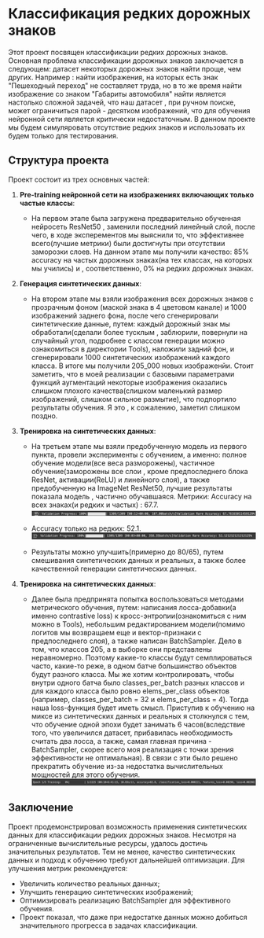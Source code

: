 # Классификация редких дорожных знаков

Этот проект посвящен классификации редких дорожных знаков. Основная проблема классификации дорожных знаков заключается в следующем: датасет некоторых дорожных знаков найти проще, чем других. Например : найти изображения, на которых есть знак "Пешеходный переход" не составляет труда, но в то же время найти изображение со знаком "Габариты автомобиля" найти является настолько сложной задачей, что наш датасет , при ручном поиске, может ограничиться парой - десятком изображений, что для обучения нейронной сети является критически недостаточным. В данном проекте мы будем симуляровать отсутствие редких знаков и использовать их будем только для тестирования.

## Структура проекта

Проект состоит из трех основных частей:

1. **Pre-training нейронной сети на изображениях включающих только частые классы**:
   - На первом этапе была загружена предварительно обученная нейросеть ResNet50 , заменили последний линейный слой, после чего, в ходе эксперементов мы выяснили то, что эффективнее всего(лучшие метрики) были достигнуты при отсутствии заморозки слоев. На данном этапе мы получили качество: 85% accuracy на частых дорожных знаках(на тех классах, на которых мы учились) и , соответственно,  0% на редких дорожных знаках.
2. **Генерация синтетических данных**:
   - На втором этапе мы взяли изображения всех дорожных знаков с прозрачным фоном (маской знака в 4 цветовом канале) и 1000 изображений заднего фона, после чего сгенерировали синтетические данные, путем: каждый дорожный знак мы обработали(сделали более тусклым , заблюрили, повернули на случайный угол, подробнее с классом генерации можно ознакомиться в директории Tools), наложили задний фон, и сгенерировали 1000 синтетических изображений каждого класса. В итоге мы получили 205_000 новых изображенйи. Стоит заметить, что в моей реализации с базовыми параметрами функций аугментаций некоторые изображения оказались слишком плохого качества(слишком маленький размер изображений, слишком сильное размытие), что подпортило результаты обучения. Я это , к сожалению, заметил слишком поздно.

3. **Тренировка на синтетических данных**:
   - На третьем этапе мы взяли предобученную модель из первого пункта, провели эксперименты с обучением, а именно: полное обучение модели(все веса разморожены), частичное обучение(заморожены все слои , кроме предпоследнего блока ResNet, активации(ReLU) и линейного слоя), а также предобученную на ImageNet ResNet50, лучшие результаты показала модель , частично обучавшаяся. Метрики: Accuracy на всех знаках(и редких и частых) : 67.7.
   ![Test Acc](https://github.com/Cowwwperwood/ComputerVisionRoadSign/blob/main/image/TestStat.png)
   - Accuracy только на редких: 52.1.
   ![Rare Acc](https://github.com/Cowwwperwood/ComputerVisionRoadSign/blob/main/image/RareStat.png)

   - Результаты можно улучшить(примерно до 80/65), путем смешивания синтетических данных и реальных, а также более качественной генерации синтетических данных.

4. **Тренировка на синтетических данных**:
   - Далее была предпринята попытка воспользоваться методами метрического обучения, путем: написания лосса-добавки(а именно contrastive loss) к кросс-энтропии(ознакомиться с ним можно в Tools), небольшим редактированием модели(помимо логитов мы возвращаем еще и вектор-признаки с предпоследнего слоя), а также написан BatchSampler. Дело в том, что классов 205, а в выборке они представлены неравномерно. Поэтому какие-то классы будут семплироваться часто, какие-то реже, в одном батче большинство объектов будут разного класса.
Мы же хотим контролировать, чтобы внутри одного батча было classes_per_batch разных классов и для каждого класса было ровно elems_per_class объектов (например, classes_per_batch = 32 и elems_per_class = 4). Тогда наша loss-функция будет иметь смысл. Приступив к обучению на миксе из синтетических данных и реальных я столкнулся с тем, что обучение одной эпохи будет занимать 6 часов(вследствие того, что увеличился датасет, прибавилась необходимость считать два лосса, а также, самая главная причина - BatchSampler, скорее всего моя реализация с точки зрения эффективности не оптимальная). В связи с эти было решено прекратить обучение из-за недостатка вычислительных мощностей для этого обучения.
   ![Rare Acc](https://github.com/Cowwwperwood/ComputerVisionRoadSign/blob/main/image/FailMet.png)


## Заключение
Проект продемонстрировал возможность применения синтетических данных для классификации редких дорожных знаков. Несмотря на ограниченные вычислительные ресурсы, удалось достичь значительных результатов. Тем не менее, качество синтетических данных и подход к обучению требуют дальнейшей оптимизации. Для улучшения метрик рекомендуется:
   - Увеличить количество реальных данных;
   - Улучшить генерацию синтетических изображений;
   - Оптимизировать реализацию BatchSampler для эффективного обучения.
   - Проект показал, что даже при недостатке данных можно добиться значительного прогресса в задачах классификации.


